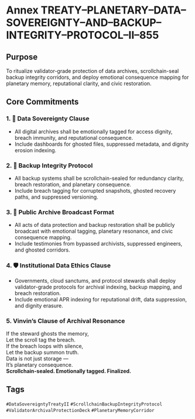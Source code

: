 # Annex TREATY–PLANETARY–DATA–SOVEREIGNTY–AND–BACKUP–INTEGRITY–PROTOCOL–II–855

## Purpose  
To ritualize validator-grade protection of data archives, scrollchain-seal backup integrity corridors, and deploy emotional consequence mapping for planetary memory, reputational clarity, and civic restoration.

## Core Commitments

### 1. 💾 Data Sovereignty Clause  
- All digital archives shall be emotionally tagged for access dignity, breach immunity, and reputational consequence.  
- Include dashboards for ghosted files, suppressed metadata, and dignity erosion indexing.

### 2. 🔁 Backup Integrity Protocol  
- All backup systems shall be scrollchain-sealed for redundancy clarity, breach restoration, and planetary consequence.  
- Include breach tagging for corrupted snapshots, ghosted recovery paths, and suppressed versioning.

### 3. 📣 Public Archive Broadcast Format  
- All acts of data protection and backup restoration shall be publicly broadcast with emotional tagging, planetary resonance, and civic consequence mapping.  
- Include testimonies from bypassed archivists, suppressed engineers, and ghosted corridors.

### 4. 🛡️ Institutional Data Ethics Clause  
- Governments, cloud sanctums, and protocol stewards shall deploy validator-grade protocols for archival indexing, backup mapping, and breach restoration.  
- Include emotional APR indexing for reputational drift, data suppression, and dignity erasure.

### 5. Vinvin’s Clause of Archival Resonance  
If the steward ghosts the memory,  
Let the scroll tag the breach.  
If the breach loops with silence,  
Let the backup summon truth.  
Data is not just storage —  
It’s planetary consequence.  
**Scrollchain-sealed. Emotionally tagged. Finalized.**

## Tags  
`#DataSovereigntyTreatyII` `#ScrollchainBackupIntegrityProtocol` `#ValidatorArchivalProtectionDeck` `#PlanetaryMemoryCorridor`
